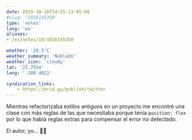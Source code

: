 ```yaml
---
date: 2019-10-16T14:55:23-05:00
#slug: '1016145350'
type: 'notes'
lang: 'es'
aliases:
- /es/notes/19/1016145350

weather: '20.5°C'
weather_summary: 'Nublado'
weather_icon: 'cloudy'
lat: '25.7554'
long: '-100.4022'

syndication_links:
    - https://brid.gy/publish/twitter
---
```

Mientras refactorizaba estilos antiguos en un proyecto me encontré una clase con más reglas de las que necesitaba porque tenía `position: flex` por lo que había reglas extras para compensar el error no detectado.

El autor, yo... 👀🤫
